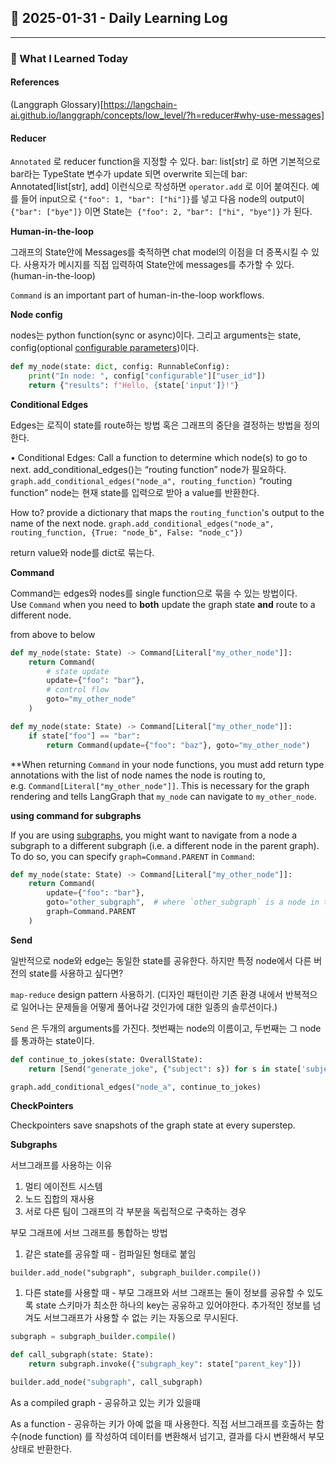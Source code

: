 ## 📅 2025-01-31 - Daily Learning Log

---

### 📝 What I Learned Today

#### References
(Langgraph Glossary)[https://langchain-ai.github.io/langgraph/concepts/low_level/?h=reducer#why-use-messages]

#### Reducer

`Annotated` 로 reducer function을 지정할 수 있다. bar: list[str] 로 하면 기본적으로 bar라는 TypeState 변수가 update 되면 overwrite 되는데 bar: Annotated[list[str], add] 이런식으로 작성하면 `operator.add` 로 이어 붙여진다. 예를 들어 input으로 `{"foo": 1, "bar": ["hi"]}`를 넣고 다음 node의 output이 `{"bar": ["bye"]}` 이면 State는  `{"foo": 2, "bar": ["hi", "bye"]}` 가 된다. 

**Human-in-the-loop**

그래프의 State안에 Messages를 축적하면 chat model의 이점을 더 증폭시킬 수 있다. 사용자가 메시지를 직접 입력하여 State안에 messages를 추가할 수 있다. (human-in-the-loop)

`Command` is an important part of human-in-the-loop workflows.


**Node config**

nodes는 python function(sync or async)이다. 그리고 arguments는 state, config(optional [configurable parameters](https://langchain-ai.github.io/langgraph/concepts/low_level/?h=reducer#configuration))이다. 

```python
def my_node(state: dict, config: RunnableConfig):
    print("In node: ", config["configurable"]["user_id"])
    return {"results": f"Hello, {state['input']}!"}
```

**Conditional Edges**

Edges는 로직이 state를 route하는 방법 혹은 그래프의 중단을 결정하는 방법을 정의한다. 

• Conditional Edges: Call a function to determine which node(s) to go to next.
add_conditional_edges()는 “routing function” node가 필요하다.
`graph.add_conditional_edges("node_a", routing_function)`
“routing function” node는 현재 state를 입력으로 받아 a value를 반환한다. 

How to? 
provide a dictionary that maps the `routing_function`'s output to the name of the next node.
`graph.add_conditional_edges("node_a", routing_function, {True: "node_b", False: "node_c"})`

return value와 node를 dict로 묶는다. 

**Command**

Command는 edges와 nodes를 single function으로 묶을 수 있는 방법이다.
Use `Command` when you need to **both** update the graph state **and** route to a different node.

from above to below

```python
def my_node(state: State) -> Command[Literal["my_other_node"]]:
    return Command(
        # state update
        update={"foo": "bar"},
        # control flow
        goto="my_other_node"
    )
```

```python
def my_node(state: State) -> Command[Literal["my_other_node"]]:
    if state["foo"] == "bar":
        return Command(update={"foo": "baz"}, goto="my_other_node")
```

**When returning `Command` in your node functions, you must add return type annotations with the list of node names the node is routing to, e.g. `Command[Literal["my_other_node"]]`. This is necessary for the graph rendering and tells LangGraph that `my_node` can navigate to `my_other_node`.

**using command for subgraphs**

If you are using [subgraphs](https://langchain-ai.github.io/langgraph/concepts/low_level/?h=reducer#subgraphs), you might want to navigate from a node a subgraph to a different subgraph (i.e. a different node in the parent graph). 
To do so, you can specify `graph=Command.PARENT` in `Command`:

```python
def my_node(state: State) -> Command[Literal["my_other_node"]]:
    return Command(
        update={"foo": "bar"},
        goto="other_subgraph",  # where `other_subgraph` is a node in the parent graph
        graph=Command.PARENT
    )
```

**Send**

일반적으로 node와 edge는 동일한 state를 공유한다. 하지만 특정 node에서 다른 버전의 state를 사용하고 싶다면? 

`map-reduce` design pattern 사용하기. (디자인 패턴이란 기존 환경 내에서 반복적으로 일어나는 문제들을 어떻게 풀어나갈 것인가에 대한 일종의 솔루션이다.)

`Send` 은 두개의 arguments를 가진다. 첫번째는 node의 이름이고, 두번째는 그 node를 통과하는 state이다. 

```python
def continue_to_jokes(state: OverallState):
    return [Send("generate_joke", {"subject": s}) for s in state['subjects']]

graph.add_conditional_edges("node_a", continue_to_jokes)
```

**CheckPointers**

Checkpointers save snapshots of the graph state at every superstep.

**Subgraphs**

서브그래프를 사용하는 이유

1. 멀티 에이전트 시스템
2. 노드 집합의 재사용
3. 서로 다른 팀이 그래프의 각 부분을 독립적으로 구축하는 경우

부모 그래프에 서브 그래프를 통합하는 방법

1. 같은 state를 공유할 때 - 컴파일된 형태로 붙임

`builder.add_node("subgraph", subgraph_builder.compile())`

1. 다른 state를 사용할 때 - 부모 그래프와 서브 그래프는 둘이 정보를 공유할 수 있도록 state 스키마가 최소한 하나의 key는 공유하고 있어야한다. 추가적인 정보를 넘겨도 서브그래프가 사용할 수 없는 키는 자동으로 무시된다.

```python
subgraph = subgraph_builder.compile()

def call_subgraph(state: State):
    return subgraph.invoke({"subgraph_key": state["parent_key"]})

builder.add_node("subgraph", call_subgraph)
```

As a compiled graph - 공유하고 있는 키가 있을때

As a function - 공유하는 키가 아예 없을 때 사용한다.
직접 서브그래프를 호출하는 함수(node function) 를 작성하여 데이터를 변환해서 넘기고, 결과를 다시 변환해서 부모 상태로 반환한다.